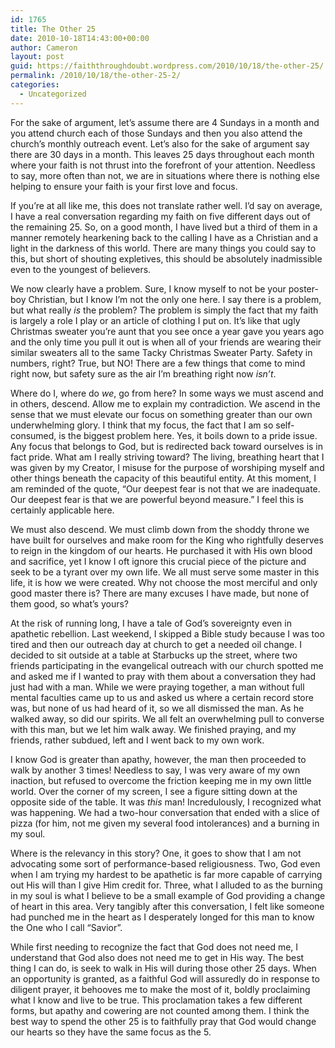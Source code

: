 ```yaml
---
id: 1765
title: The Other 25
date: 2010-10-18T14:43:00+00:00
author: Cameron
layout: post
guid: https://faiththroughdoubt.wordpress.com/2010/10/18/the-other-25/
permalink: /2010/10/18/the-other-25-2/
categories:
  - Uncategorized
---
```

For the sake of argument, let’s assume there are 4 Sundays in a month and you attend church each of those Sundays and then you also attend the church’s monthly outreach event. Let’s also for the sake of argument say there are 30 days in a month. This leaves 25 days throughout each month where your faith is not thrust into the forefront of your attention. Needless to say, more often than not, we are in situations where there is nothing else helping to ensure your faith is your first love and focus.

If you’re at all like me, this does not translate rather well. I’d say on average, I have a real conversation regarding my faith on five different days out of the remaining 25. So, on a good month, I have lived but a third of them in a manner remotely hearkening back to the calling I have as a Christian and a light in the darkness of this world. There are many things you could say to this, but short of shouting expletives, this should be absolutely inadmissible even to the youngest of believers.

We now clearly have a problem. Sure, I know myself to not be your poster-boy Christian, but I know I’m not the only one here. I say there is a problem, but what really _is_ the problem? The problem is simply the fact that my faith is largely a role I play or an article of clothing I put on. It’s like that ugly Christmas sweater you’re aunt that you see once a year gave you years ago and the only time you pull it out is when all of your friends are wearing their similar sweaters all to the same Tacky Christmas Sweater Party. Safety in numbers, right? True, but NO! There are a few things that come to mind right now, but safety sure as the air I’m breathing right now _isn’t_.

Where do I, where do _we_, go from here? In some ways we must ascend and in others, descend. Allow me to explain my contradiction. We ascend in the sense that we must elevate our focus on something greater than our own underwhelming glory. I think that my focus, the fact that I am so self-consumed, is the biggest problem here. Yes, it boils down to a pride issue. Any focus that belongs to God, but is redirected back toward ourselves is in fact pride. What am I really striving toward? The living, breathing heart that I was given by my Creator, I misuse for the purpose of worshiping myself and other things beneath the capacity of this beautiful entity. At this moment, I am reminded of the quote, “Our deepest fear is not that we are inadequate. Our deepest fear is that we are powerful beyond measure.” I feel this is certainly applicable here.

We must also descend. We must climb down from the shoddy throne we have built for ourselves and make room for the King who rightfully deserves to reign in the kingdom of our hearts. He purchased it with His own blood and sacrifice, yet I know I oft ignore this crucial piece of the picture and seek to be a tyrant over my own life. We all must serve some master in this life, it is how we were created. Why not choose the most merciful and only good master there is? There are many excuses I have made, but none of them good, so what’s yours?

At the risk of running long, I have a tale of God’s sovereignty even in apathetic rebellion. Last weekend, I skipped a Bible study because I was too tired and then our outreach day at church to get a needed oil change. I decided to sit outside at a table at Starbucks up the street, where two friends participating in the evangelical outreach with our church spotted me and asked me if I wanted to pray with them about a conversation they had just had with a man. While we were praying together, a man without full mental faculties came up to us and asked us where a certain record store was, but none of us had heard of it, so we all dismissed the man. As he walked away, so did our spirits. We all felt an overwhelming pull to converse with this man, but we let him walk away. We finished praying, and my friends, rather subdued, left and I went back to my own work.

I know God is greater than apathy, however, the man then proceeded to walk by another 3 times! Needless to say, I was very aware of my own inaction, but refused to overcome the friction keeping me in my own little world. Over the corner of my screen, I see a figure sitting down at the opposite side of the table. It was _this_ man! Incredulously, I recognized what was happening. We had a two-hour conversation that ended with a slice of pizza (for him, not me given my several food intolerances) and a burning in my soul.

Where is the relevancy in this story? One, it goes to show that I am not advocating some sort of performance-based religiousness. Two, God even when I am trying my hardest to be apathetic is far more capable of carrying out His will than I give Him credit for. Three, what I alluded to as the burning in my soul is what I believe to be a small example of God providing a change of heart in this area. Very tangibly after this conversation, I felt like someone had punched me in the heart as I desperately longed for this man to know the One who I call “Savior”.

While first needing to recognize the fact that God does not need me, I understand that God also does not need me to get in His way. The best thing I can do, is seek to walk in His will during those other 25 days. When an opportunity is granted, as a faithful God will assuredly do in response to diligent prayer, it behooves me to make the most of it, boldly proclaiming what I know and live to be true. This proclamation takes a few different forms, but apathy and cowering are not counted among them. I think the best way to spend the other 25 is to faithfully pray that God would change our hearts so they have the same focus as the 5.